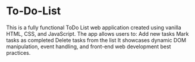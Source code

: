 # To-Do-List
This is a fully functional ToDo List web application created using vanilla HTML, CSS, and JavaScript. The app allows users to:  Add new tasks  Mark tasks as completed  Delete tasks from the list  It showcases dynamic DOM manipulation, event handling, and front-end web development best practices.
